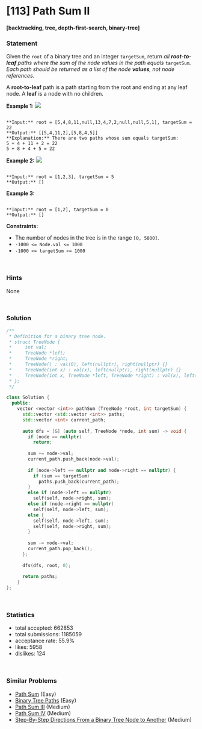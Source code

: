 # [113] Path Sum II

**[backtracking, tree, depth-first-search, binary-tree]**

### Statement

Given the `root` of a binary tree and an integer `targetSum`, return *all **root-to-leaf** paths where the sum of the node values in the path equals* `targetSum`*. Each path should be returned as a list of the node **values**, not node references*.

A **root-to-leaf** path is a path starting from the root and ending at any leaf node. A **leaf** is a node with no children.


**Example 1:**
![](https://assets.leetcode.com/uploads/2021/01/18/pathsumii1.jpg)

```

**Input:** root = [5,4,8,11,null,13,4,7,2,null,null,5,1], targetSum = 22
**Output:** [[5,4,11,2],[5,8,4,5]]
**Explanation:** There are two paths whose sum equals targetSum:
5 + 4 + 11 + 2 = 22
5 + 8 + 4 + 5 = 22

```

**Example 2:**
![](https://assets.leetcode.com/uploads/2021/01/18/pathsum2.jpg)

```

**Input:** root = [1,2,3], targetSum = 5
**Output:** []

```

**Example 3:**

```

**Input:** root = [1,2], targetSum = 0
**Output:** []

```

**Constraints:**
* The number of nodes in the tree is in the range `[0, 5000]`.
* `-1000 <= Node.val <= 1000`
* `-1000 <= targetSum <= 1000`


<br>

### Hints

None

<br>

### Solution

```cpp
/**
 * Definition for a binary tree node.
 * struct TreeNode {
 *     int val;
 *     TreeNode *left;
 *     TreeNode *right;
 *     TreeNode() : val(0), left(nullptr), right(nullptr) {}
 *     TreeNode(int x) : val(x), left(nullptr), right(nullptr) {}
 *     TreeNode(int x, TreeNode *left, TreeNode *right) : val(x), left(left), right(right) {}
 * };
 */

class Solution {
  public:
    vector <vector <int>> pathSum (TreeNode *root, int targetSum) {
      std::vector <std::vector <int>> paths;
      std::vector <int> current_path;
      
      auto dfs = [&] (auto self, TreeNode *node, int sum) -> void {
        if (node == nullptr)
          return;
        
        sum += node->val;
        current_path.push_back(node->val);
        
        if (node->left == nullptr and node->right == nullptr) {
          if (sum == targetSum)
            paths.push_back(current_path);
        }
        else if (node->left == nullptr)
          self(self, node->right, sum);
        else if (node->right == nullptr)
          self(self, node->left, sum);
        else {
          self(self, node->left, sum);
          self(self, node->right, sum);
        }
        
        sum -= node->val;
        current_path.pop_back();
      };
      
      dfs(dfs, root, 0);
      
      return paths;
    }
};
```

<br>

### Statistics

- total accepted: 662853
- total submissions: 1185059
- acceptance rate: 55.9%
- likes: 5958
- dislikes: 124

<br>

### Similar Problems

- [Path Sum](https://leetcode.com/problems/path-sum) (Easy)
- [Binary Tree Paths](https://leetcode.com/problems/binary-tree-paths) (Easy)
- [Path Sum III](https://leetcode.com/problems/path-sum-iii) (Medium)
- [Path Sum IV](https://leetcode.com/problems/path-sum-iv) (Medium)
- [Step-By-Step Directions From a Binary Tree Node to Another](https://leetcode.com/problems/step-by-step-directions-from-a-binary-tree-node-to-another) (Medium)
